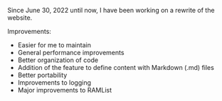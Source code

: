 Since June 30, 2022 until now, I have been working on a rewrite of the website.

Improvements:

- Easier for me to maintain
- General performance improvements
- Better organization of code
- Addition of the feature to define content with Markdown (.md) files
- Better portability 
- Improvements to logging
- Major improvements to RAMList


